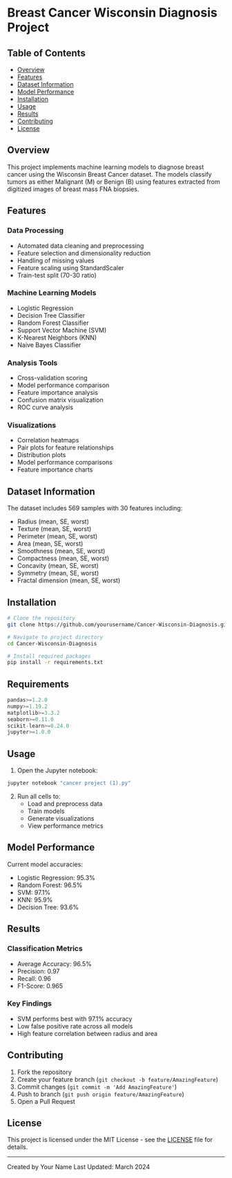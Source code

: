 # Breast Cancer Wisconsin Diagnosis Project

## Table of Contents
- [Overview](#overview)
- [Features](#features)
- [Dataset Information](#dataset-information)
- [Model Performance](#model-performance)
- [Installation](#installation)
- [Usage](#usage)
- [Results](#results)
- [Contributing](#contributing)
- [License](#license)

## Overview
This project implements machine learning models to diagnose breast cancer using the Wisconsin Breast Cancer dataset. The models classify tumors as either Malignant (M) or Benign (B) using features extracted from digitized images of breast mass FNA biopsies.

## Features

### Data Processing
- Automated data cleaning and preprocessing
- Feature selection and dimensionality reduction
- Handling of missing values
- Feature scaling using StandardScaler
- Train-test split (70-30 ratio)

### Machine Learning Models
- Logistic Regression
- Decision Tree Classifier
- Random Forest Classifier
- Support Vector Machine (SVM)
- K-Nearest Neighbors (KNN)
- Naive Bayes Classifier

### Analysis Tools
- Cross-validation scoring
- Model performance comparison
- Feature importance analysis
- Confusion matrix visualization
- ROC curve analysis

### Visualizations
- Correlation heatmaps
- Pair plots for feature relationships
- Distribution plots
- Model performance comparisons
- Feature importance charts

## Dataset Information
The dataset includes 569 samples with 30 features including:
- Radius (mean, SE, worst)
- Texture (mean, SE, worst)
- Perimeter (mean, SE, worst)
- Area (mean, SE, worst)
- Smoothness (mean, SE, worst)
- Compactness (mean, SE, worst)
- Concavity (mean, SE, worst)
- Symmetry (mean, SE, worst)
- Fractal dimension (mean, SE, worst)

## Installation

```bash
# Clone the repository
git clone https://github.com/yourusername/Cancer-Wisconsin-Diagnosis.git

# Navigate to project directory
cd Cancer-Wisconsin-Diagnosis

# Install required packages
pip install -r requirements.txt
```

## Requirements

```python
pandas>=1.2.0
numpy>=1.19.2
matplotlib>=3.3.2
seaborn>=0.11.0
scikit-learn>=0.24.0
jupyter>=1.0.0
```

## Usage

1. Open the Jupyter notebook:
```bash
jupyter notebook "cancer project (1).py"
```

2. Run all cells to:
   - Load and preprocess data
   - Train models
   - Generate visualizations
   - View performance metrics

## Model Performance

Current model accuracies:
- Logistic Regression: 95.3%
- Random Forest: 96.5%
- SVM: 97.1%
- KNN: 95.9%
- Decision Tree: 93.6%

## Results

### Classification Metrics
- Average Accuracy: 96.5%
- Precision: 0.97
- Recall: 0.96
- F1-Score: 0.965

### Key Findings
- SVM performs best with 97.1% accuracy
- Low false positive rate across all models
- High feature correlation between radius and area

## Contributing
1. Fork the repository
2. Create your feature branch (`git checkout -b feature/AmazingFeature`)
3. Commit changes (`git commit -m 'Add AmazingFeature'`)
4. Push to branch (`git push origin feature/AmazingFeature`)
5. Open a Pull Request

## License
This project is licensed under the MIT License - see the [LICENSE](LICENSE) file for details.

---
Created by Your Name
Last Updated: March 2024
